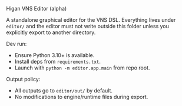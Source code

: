 Higan VNS Editor (alpha)

A standalone graphical editor for the VNS DSL. Everything lives under `editor/` and the editor must not write outside this folder unless you explicitly export to another directory.

Dev run:
- Ensure Python 3.10+ is available.
- Install deps from `requirements.txt`.
- Launch with `python -m editor.app.main` from repo root.

Output policy:
- All outputs go to `editor/out/` by default.
- No modifications to engine/runtime files during export.
